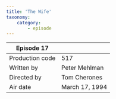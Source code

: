 ```yaml
---
title: 'The Wife'
taxonomy:
    category:
        - episode
---
```


| Episode 17 | |
|-----------------|--------------------------------|
| Production code | 517                            |
| Written by      | Peter Mehlman |
| Directed by     | Tom Cherones                   |
| Air date        | March 17, 1994                   |
